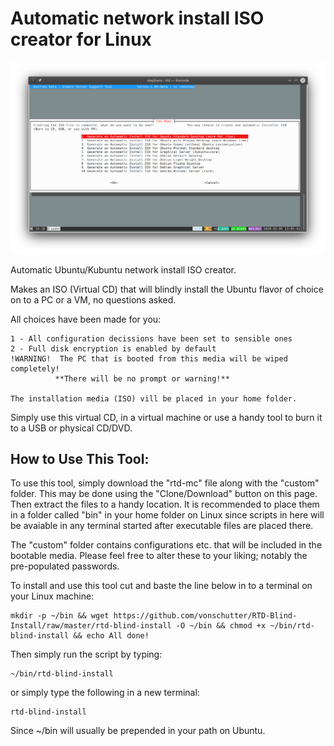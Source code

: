 # Automatic network install ISO creator for Linux
![RTD Blind Install Media Builder](custom/rtd-mc.png?raw=true "Executing the Script")

Automatic Ubuntu/Kubuntu network install ISO creator.

Makes an ISO (Virtual CD) that will blindly install the Ubuntu flavor of choice on to a PC or a VM, no questions asked. 

All choices have been made for you: 
 ```
1 - All configuration decissions have been set to sensible ones
2 - Full disk encryption is enabled by default
!WARNING!  The PC that is booted from this media will be wiped completely! 
           **There will be no prompt or warning!** 

The installation media (ISO) vill be placed in your home folder. 
 ```
Simply use this virtual CD, in a virtual machine or use a handy tool to burn it to a USB or physical CD/DVD. 

## How to Use This Tool:
To use this tool, simply download the "rtd-mc" file along with the "custom" folder. This may be done using the "Clone/Download" button on this page. Then extract the files to a handy location. It is recommended to place them in a folder called "bin" in your home folder on Linux since scripts in here will be avaiable in any terminal started after executable files are placed there. 

The "custom" folder contains configurations etc. that will be included in the bootable media. Please feel free to alter these to your liking; notably the pre-populated passwords. 

To install and use this tool cut and baste the line below in to a terminal on your Linux machine:
```
mkdir -p ~/bin && wget https://github.com/vonschutter/RTD-Blind-Install/raw/master/rtd-blind-install -O ~/bin && chmod +x ~/bin/rtd-blind-install && echo All done! 
```

Then simply run the script by typing:
```
~/bin/rtd-blind-install
```
or simply type the following in a new terminal: 
```
rtd-blind-install
```
Since ~/bin will usually be prepended in your path on Ubuntu.
